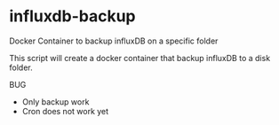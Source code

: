 # influxdb-backup
Docker Container to backup influxDB on a specific folder

This script will create a docker container that backup influxDB to a disk folder.

BUG
- Only backup work
- Cron does not work yet
